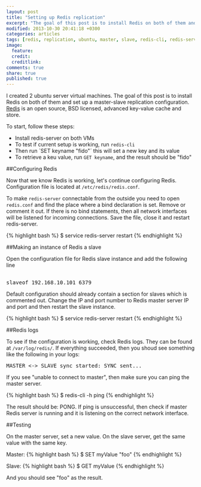 ```yaml
---
layout: post
title: "Setting up Redis replication"
excerpt: "The goal of this post is to install Redis on both of them and set up a master-slave replication configuration"
modified: 2013-10-30 20:41:18 +0300
categories: articles
tags: [redis, replication, ubuntu, master, slave, redis-cli, redis-server]
image:
  feature: 
  credit: 
  creditlink: 
comments: true
share: true
published: true
---
```


I created 2 ubuntu server virtual machines. The goal of this post is to install Redis on both of them and set up a master-slave replication configuration. [Redis](http://redis.io/ "Redis homepage") is an open source, BSD licensed, advanced key-value cache and store.

To start, follow these steps:

* Install redis-server on both VMs
* To test if current setup is working, run `redis-cli`
* Then run ´SET keyname "fido"´ this will set a new key and its value
* To retrieve a keu value, run `GET keyname`, and the result should be "fido"  

##Configuring Redis

Now that we know Redis is working, let's continue configuring Redis. Configuration file is located at `/etc/redis/redis.conf`. 

To make `redis-server` connectable from the outside you need to open `redis.conf` and find the place where a bind  declaration is set. Remove or comment it out. If there is no bind statements, then all network interfaces will be listened for incoming connections. Save the file, close it and restart redis-server.

{% highlight bash %}
$ service redis-server restart
{% endhighlight %} 

##Making an instance of Redis a slave

Open the configuration file for Redis slave instance and add the following line

<pre>          
slaveof 192.168.10.101 6379 
</pre>

Default configuration should already contain a section for slaves which is commented out. Change the IP and port number to Redis master server IP and port and then restart the slave instance. 
 
{% highlight bash %}
$ service redis-server restart
{% endhighlight %} 

##Redis logs

To see if the configuration is working, check Redis logs. They can be found at `/var/log/redis/`. If everything succeeded, then you shoud see something like the following in your logs: 

<pre>
MASTER <-> SLAVE sync started: SYNC sent... 
</pre> 
 
If you see "unable to connect to master", then make sure you can ping the master server. 

{% highlight bash %} 
$ redis-cli -h <master-host-or-ip> ping 
{% endhighlight %} 
 
The result should be: PONG. If ping is unsuccessful, then check if master Redis server is running and it is listening on the correct network interface.

##Testing

On the master server, set a new value. On the slave server, get the same value with the same key.

Master:
{% highlight bash %}
$ SET myValue "foo"
{% endhighlight %} 

Slave:
{% highlight bash %}
$ GET myValue
{% endhighlight %} 

And you should see "foo" as the result.  
